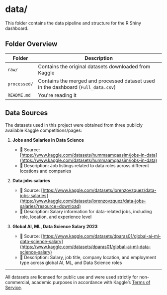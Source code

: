 # data/

This folder contains the data pipeline and structure for the R Shiny dashboard.

## Folder Overview

| Folder | Description |
|--------|-------------|
| `raw/` | Contains the original datasets downloaded from Kaggle |
| `processed/` | Contains the merged and processed dataset used in the dashboard (`Full_data.csv`) |
| `README.md` | You're reading it |

## Data Sources

The datasets used in this project were obtained from three publicly available Kaggle competitions/pages:

1. **Jobs and Salaries in Data Science**  
   - 📎 Source: [https://www.kaggle.com/datasets/hummaamqaasim/jobs-in-data](https://www.kaggle.com/datasets/hummaamqaasim/jobs-in-data)  
   - 📝 Description: Job listings related to data roles across different locations and companies

2. **Data jobs salaries**  
   - 📎 Source: [https://www.kaggle.com/datasets/lorenzovzquez/data-jobs-salaries](https://www.kaggle.com/datasets/lorenzovzquez/data-jobs-salaries?resource=download)  
   - 📝 Description: Salary information for data-related jobs, including role, location, and experience level

3. **Global AI, ML, Data Science Salary 2023**  
   - 📎 Source: [https://www.kaggle.com/datasets/dparas01/global-ai-ml-data-science-salary](https://www.kaggle.com/datasets/dparas01/global-ai-ml-data-science-salary)  
   - 📝 Description: Salary, job title, company location, and employment type across global AI, ML, and Data Science roles

---

All datasets are licensed for public use and were used strictly for non-commercial, academic purposes in accordance with Kaggle’s [Terms of Service](https://www.kaggle.com/terms).

